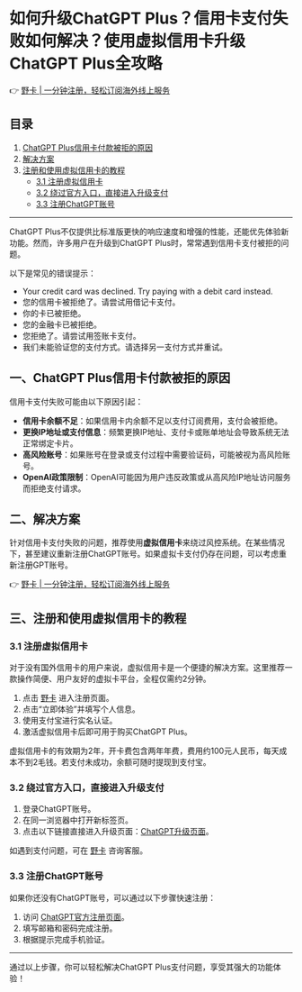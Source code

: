 # 如何升级ChatGPT Plus？信用卡支付失败如何解决？使用虚拟信用卡升级ChatGPT Plus全攻略

👉 [野卡 | 一分钟注册，轻松订阅海外线上服务](https://bbtdd.com/yeka)

## 目录
1. [ChatGPT Plus信用卡付款被拒的原因](#一-chatgpt-plus信用卡付款被拒的原因)
2. [解决方案](#二-解决方案)
3. [注册和使用虚拟信用卡的教程](#三-注册和使用虚拟信用卡的教程)
   - [3.1 注册虚拟信用卡](#31-注册虚拟信用卡)
   - [3.2 绕过官方入口，直接进入升级支付](#32-绕过官方入口直接进入升级支付)
   - [3.3 注册ChatGPT账号](#33-注册chatgpt账号)

---

ChatGPT Plus不仅提供比标准版更快的响应速度和增强的性能，还能优先体验新功能。然而，许多用户在升级到ChatGPT Plus时，常常遇到信用卡支付被拒的问题。

以下是常见的错误提示：
- Your credit card was declined. Try paying with a debit card instead.
- 您的信用卡被拒绝了。请尝试用借记卡支付。
- 你的卡已被拒绝。
- 您的金融卡已被拒绝。
- 您拒绝了。请尝试用签账卡支付。
- 我们未能验证您的支付方式。请选择另一支付方式并重试。

## 一、ChatGPT Plus信用卡付款被拒的原因

信用卡支付失败可能由以下原因引起：
- **信用卡余额不足**：如果信用卡内余额不足以支付订阅费用，支付会被拒绝。
- **更换IP地址或支付信息**：频繁更换IP地址、支付卡或账单地址会导致系统无法正常绑定卡片。
- **高风险账号**：如果账号在登录或支付过程中需要验证码，可能被视为高风险账号。
- **OpenAI政策限制**：OpenAI可能因为用户违反政策或从高风险IP地址访问服务而拒绝支付请求。

## 二、解决方案

针对信用卡支付失败的问题，推荐使用**虚拟信用卡**来绕过风控系统。在某些情况下，甚至建议重新注册ChatGPT账号。如果虚拟卡支付仍存在问题，可以考虑重新注册GPT账号。

👉 [野卡 | 一分钟注册，轻松订阅海外线上服务](https://bbtdd.com/yeka)

## 三、注册和使用虚拟信用卡的教程

### 3.1 注册虚拟信用卡

对于没有国外信用卡的用户来说，虚拟信用卡是一个便捷的解决方案。这里推荐一款操作简便、用户友好的虚拟卡平台，全程仅需约2分钟。

1. 点击 [野卡](https://bbtdd.com/yeka) 进入注册页面。
2. 点击“立即体验”并填写个人信息。
3. 使用支付宝进行实名认证。
4. 激活虚拟信用卡后即可用于购买ChatGPT Plus。

虚拟信用卡的有效期为2年，开卡费包含两年年费，费用约100元人民币，每天成本不到2毛钱。若支付未成功，余额可随时提现到支付宝。

### 3.2 绕过官方入口，直接进入升级支付

1. 登录ChatGPT账号。
2. 在同一浏览器中打开新标签页。
3. 点击以下链接直接进入升级页面：[ChatGPT升级页面](https://chat.openai.com/invite/accepted)。

如遇到支付问题，可在 [野卡](https://bbtdd.com/yeka) 咨询客服。

### 3.3 注册ChatGPT账号

如果你还没有ChatGPT账号，可以通过以下步骤快速注册：
1. 访问 [ChatGPT官方注册页面](https://chat.openai.com)。
2. 填写邮箱和密码完成注册。
3. 根据提示完成手机验证。

---

通过以上步骤，你可以轻松解决ChatGPT Plus支付问题，享受其强大的功能体验！